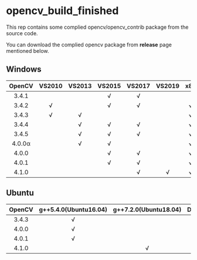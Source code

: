 # opencv_build_finished

This rep contains some complied opencv/opencv_contrib package from the source code.

You can download the complied opencv package from **release** page mentioned below.

## Windows
| OpenCV | VS2010 | VS2013 | VS2015 | VS2017 | VS2019 |  x86 |  x64  | mingw53_32   | contrib | 
|:------:|:------:|:------:|:------:|:------:|:------:|:----:|:-----:|:------------:|:-------:|
| 3.4.1  |        |        |   √    |   √    |        |      |  √    |              |         |
| 3.4.2  |     √  |        |   √    |   √    |        |   √  |  √    |              |  √      |
| 3.4.3  |     √  |   √    |        |        |        |   √  |  √    |      √       |  √      |
| 3.4.4  |        |   √    |   √    |   √    |        |   √  |  √    |              |  √      |
| 3.4.5  |        |   √    |   √    |   √    |        |   √  |  √    |              |  √      |
| 4.0.0α |        |   √    |   √    |        |        |   √  |  √    |              |  √      |
| 4.0.0  |        |        |   √    |   √    |        |   √  |  √    |      √       |  √      |
| 4.0.1  |        |        |   √    |   √    |        |   √  |  √    |              |  √      |
| 4.1.0  |        |        |        |   √    |    √   |   √  |  √    |              |  √      |

## Ubuntu
| OpenCV | g++5.4.0(Ubuntu16.04)  |g++7.2.0(Ubuntu18.04)| Debug/Release| contrib_module | 
|:------:|:----------------------:|:-------------------:|:------------:|:--------------:|
| 3.4.3  |      √                 |                     |        √     |         √      |
| 4.0.0  |      √                 |                     |        √     |         √      |
| 4.0.1  |      √                 |                     |        √     |         √      |
| 4.1.0  |                        |         √           |    Release   |         √      |
